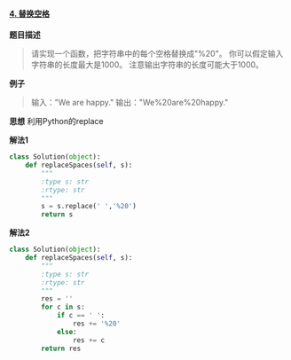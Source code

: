 #### [4. 替换空格](https://www.acwing.com/problem/content/17/)
**题目描述**
> 请实现一个函数，把字符串中的每个空格替换成"%20"。
你可以假定输入字符串的长度最大是1000。
注意输出字符串的长度可能大于1000。

**例子**
> 输入："We are happy."
输出："We%20are%20happy."

**思想**
利用Python的replace

**解法1**
``` python
class Solution(object):
    def replaceSpaces(self, s):
        """
        :type s: str
        :rtype: str
        """
        s = s.replace(' ','%20')
        return s
```
**解法2**
``` python
class Solution(object):
    def replaceSpaces(self, s):
        """
        :type s: str
        :rtype: str
        """
        res = ''
        for c in s:
            if c == ' ':
                res += '%20'
            else:
                res += c
        return res
```